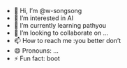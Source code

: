- 👋 Hi, I’m @w-songsong
- 👀 I’m interested in AI 
- 🌱 I’m currently learning pathyou
- 💞️ I’m looking to collaborate on ...
- 📫 How to reach me :you better don’t 
- 😄 Pronouns: ...
- ⚡ Fun fact: boot

<!---
w-songsong/w-songsong is a ✨ special ✨ repository because its `README.md` (this file) appears on your GitHub profile.
You can click the Preview link to take a look at your changes.
--->
